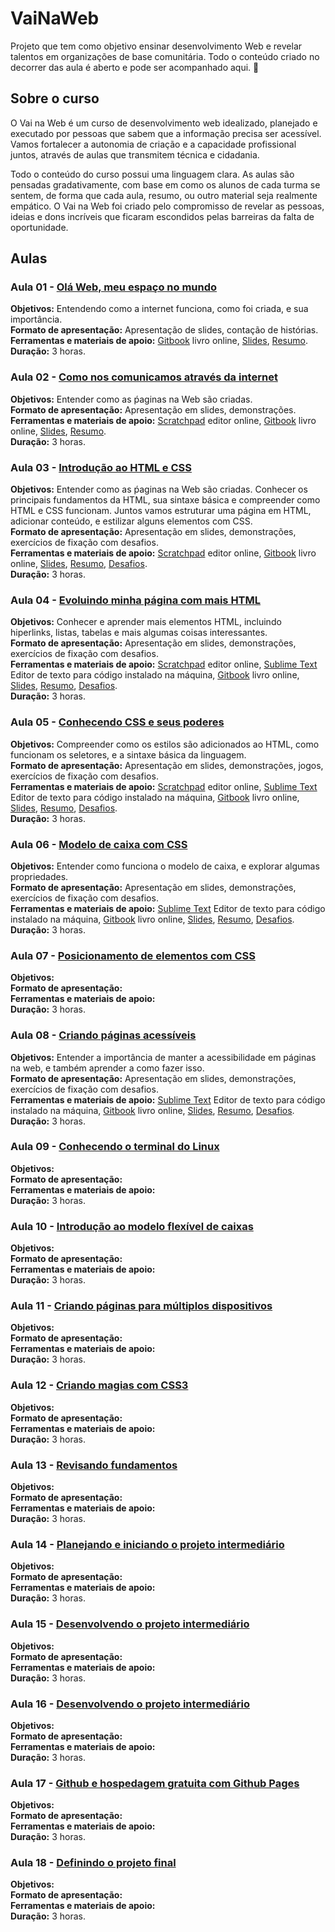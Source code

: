 # VaiNaWeb

Projeto que tem como objetivo ensinar desenvolvimento Web e revelar talentos em organizações de base comunitária.
Todo o conteúdo criado no decorrer das aula é aberto e pode ser acompanhado aqui. :rocket:

## Sobre o curso

O Vai na Web é um curso de desenvolvimento web idealizado, planejado e executado por pessoas que sabem que a informação precisa ser acessível. Vamos fortalecer a autonomia de criação e a capacidade profissional juntos, através de aulas que transmitem técnica e cidadania.

Todo o conteúdo do curso possui uma linguagem clara. As aulas são pensadas gradativamente, com base em como os alunos de cada turma se sentem, de forma que cada aula, resumo, ou outro material seja realmente empático. O Vai na Web foi criado pelo compromisso de revelar as pessoas, ideias e dons incríveis que ficaram escondidos pelas barreiras da falta de oportunidade.

## Aulas

### Aula 01 - [Olá Web, meu espaço no mundo](aulas/aula01/aula.md)

**Objetivos:** Entendendo como a internet funciona, como foi criada, e sua importância.<br>
**Formato de apresentação:** Apresentação de slides, contação de histórias.<br> 
**Ferramentas e materiais de apoio:** [Gitbook](https://vainaweb.gitbooks.io/primeiros-passos-web/) livro online, [Slides](http://slides.com/igorcouto/vainaweb-aula01#/),  [Resumo](aulas/aula01/resumo.md).<br>
**Duração:** 3 horas.

### Aula 02 - [Como nos comunicamos através da internet](aulas/aula02/aula.md)

**Objetivos:** Entender como as ṕaginas na Web são criadas.<br>
**Formato de apresentação:** Apresentação em slides, demonstrações. <br>
**Ferramentas e materiais de apoio:** [Scratchpad](http://scratchpad.io/vainaweb) editor online, [Gitbook](https://vainaweb.gitbooks.io/primeiros-passos-web/) livro online, [Slides](http://slides.com/dalivieira/vainaweb-aula02), [Resumo](aulas/aula02/resumo.md).<br>
**Duração:** 3 horas.

### Aula 03 - [Introdução ao HTML e CSS](aulas/aula03/aula.md)

**Objetivos:** Entender como as ṕaginas na Web são criadas. Conhecer os principais fundamentos da HTML, sua sintaxe básica e compreender como HTML e CSS funcionam. Juntos vamos estruturar uma página em HTML, adicionar conteúdo, e estilizar alguns elementos com CSS.<br>
**Formato de apresentação:** Apresentação em slides, demonstrações, exercícios de fixação com desafios.<br>
**Ferramentas e materiais de apoio:** [Scratchpad](http://scratchpad.io/vainaweb) editor online, [Gitbook](https://vainaweb.gitbooks.io/primeiros-passos-web/) livro online, [Slides](http://slides.com/dalivieira/vainaweb-aula03), [Resumo](aulas/aula03/resumo.md), [Desafios](aulas/aula03/desafios.md).<br>
**Duração:** 3 horas.

### Aula 04 - [Evoluindo minha página com mais HTML](aulas/aula04/aula.md)

**Objetivos:** Conhecer e aprender mais elementos HTML, incluindo hiperlinks, listas, tabelas e mais algumas coisas interessantes.<br>
**Formato de apresentação:** Apresentação em slides, demonstrações, exercícios de fixação com desafios.<br>
**Ferramentas e materiais de apoio:** [Scratchpad](http://scratchpad.io/vainaweb) editor online, [Sublime Text](sublimetext.com) Editor de texto para código instalado na máquina, [Gitbook](https://vainaweb.gitbooks.io/primeiros-passos-web/) livro online, [Slides](http://slides.com/dalivieira/vainaweb-aula04), [Resumo](aulas/aula04/resumo.md), [Desafios](aulas/aula04/desafios.md).<br>
**Duração:** 3 horas.

### Aula 05 - [Conhecendo CSS e seus poderes](aulas/aula05/aula.md)

**Objetivos:** Compreender como os estilos são adicionados ao HTML, como funcionam os seletores, e a sintaxe básica da linguagem.<br>
**Formato de apresentação:** Apresentação em slides, demonstrações, jogos, exercícios de fixação com desafios.<br>
**Ferramentas e materiais de apoio:** [Scratchpad](http://scratchpad.io/vainaweb) editor online, [Sublime Text](sublimetext.com) Editor de texto para código instalado na máquina, [Gitbook](https://vainaweb.gitbooks.io/primeiros-passos-web/) livro online, [Slides](http://slides.com/dalivieira/vainaweb-aula05), [Resumo](aulas/aula05/resumo.md), [Desafios](aulas/aula05/desafios.md).<br>
**Duração:** 3 horas.

### Aula 06 - [Modelo de caixa com CSS](aulas/aula08/aula.md)

**Objetivos:** Entender como funciona o modelo de caixa, e explorar algumas propriedades.<br>
**Formato de apresentação:** Apresentação em slides, demonstrações, exercícios de fixação com desafios.<br>
**Ferramentas e materiais de apoio:** [Sublime Text](sublimetext.com) Editor de texto para código instalado na máquina, [Gitbook](https://vainaweb.gitbooks.io/primeiros-passos-web/) livro online, [Slides](http://slides.com/dalivieira/vainaweb-aula08), [Resumo](aulas/aula08/resumo.md), [Desafios](aulas/aula08/desafios.md).<br>
**Duração:** 3 horas.

### Aula 07 - [Posicionamento de elementos com CSS](aulas/aula09/aula.md)

**Objetivos:** <br>
**Formato de apresentação:** <br>
**Ferramentas e materiais de apoio:** <br>
**Duração:** 3 horas.

### Aula 08 - [Criando páginas acessíveis](aulas/aula06/aula.md)

**Objetivos:** Entender a importância de manter a acessibilidade em páginas na web, e também aprender a como fazer isso.<br>
**Formato de apresentação:** Apresentação em slides, demonstrações, exercícios de fixação com desafios.<br>
**Ferramentas e materiais de apoio:** [Sublime Text](sublimetext.com) Editor de texto para código instalado na máquina, [Gitbook](https://vainaweb.gitbooks.io/primeiros-passos-web/) livro online, [Slides](http://slides.com/dalivieira/vainaweb-aula06), [Resumo](aulas/aula06/resumo.md), [Desafios](aulas/aula06/desafios.md).<br>
**Duração:** 3 horas.

### Aula 09 - [Conhecendo o terminal do Linux](aulas/aula11/aula.md)

**Objetivos:** <br>
**Formato de apresentação:** <br>
**Ferramentas e materiais de apoio:** <br>
**Duração:** 3 horas.

### Aula 10 - [Introdução ao modelo flexível de caixas](aulas/aula13/aula.md)

**Objetivos:** <br>
**Formato de apresentação:** <br>
**Ferramentas e materiais de apoio:** <br>
**Duração:** 3 horas.

### Aula 11 - [Criando páginas para múltiplos dispositivos](aulas/aula14/aula.md)

**Objetivos:** <br>
**Formato de apresentação:** <br>
**Ferramentas e materiais de apoio:** <br>
**Duração:** 3 horas.

### Aula 12 - [Criando magias com CSS3](aulas/aula12/aula.md)

**Objetivos:** <br>
**Formato de apresentação:** <br>
**Ferramentas e materiais de apoio:** <br>
**Duração:** 3 horas.

### Aula 13 - [Revisando fundamentos](aulas/aula15/aula.md)

**Objetivos:** <br>
**Formato de apresentação:** <br>
**Ferramentas e materiais de apoio:** <br>
**Duração:** 3 horas.

### Aula 14 - [Planejando e iniciando o projeto intermediário](aulas/aula17/aula.md)

**Objetivos:** <br>
**Formato de apresentação:** <br>
**Ferramentas e materiais de apoio:** <br>
**Duração:** 3 horas.

### Aula 15 - [Desenvolvendo o projeto intermediário](aulas/aula18/aula.md)

**Objetivos:** <br>
**Formato de apresentação:** <br>
**Ferramentas e materiais de apoio:** <br>
**Duração:** 3 horas.

### Aula 16 - [Desenvolvendo o projeto intermediário](aulas/aula20/aula.md)

**Objetivos:** <br>
**Formato de apresentação:** <br>
**Ferramentas e materiais de apoio:** <br>
**Duração:** 3 horas.

### Aula 17 - [Github e hospedagem gratuita com Github Pages](aulas/aula21/aula.md)

**Objetivos:** <br>
**Formato de apresentação:** <br>
**Ferramentas e materiais de apoio:** <br>
**Duração:** 3 horas.

### Aula 18 - [Definindo o projeto final](aulas/aula23/aula.md)

**Objetivos:** <br>
**Formato de apresentação:** <br>
**Ferramentas e materiais de apoio:**<br>
**Duração:** 3 horas.
